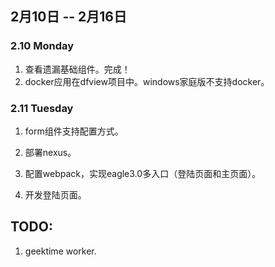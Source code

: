 
## 2月10日 -- 2月16日

### 2.10 Monday
1. 查看遗漏基础组件。完成！
2. docker应用在dfview项目中。windows家庭版不支持docker。

### 2.11 Tuesday
1. form组件支持配置方式。
2. 部署nexus。


1. 配置webpack，实现eagle3.0多入口（登陆页面和主页面）。
2. 开发登陆页面。

## TODO:
1. geektime worker.